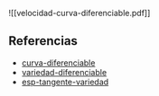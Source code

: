 ![[velocidad-curva-diferenciable.pdf]]

## Referencias
- [curva-diferenciable](./curva-diferenciable.md)
- [variedad-diferenciable](./variedad-diferenciable.md)
- [esp-tangente-variedad](./esp-tangente-variedad.md)
